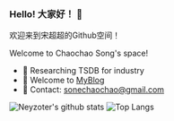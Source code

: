 ### Hello! 大家好！ 👋

欢迎来到宋超超的Github空间！

Welcome to Chaochao Song's space!

- 🔭 Researching TSDB for industry
- 🤔 Welcome to [MyBlog](https://neyzoter.cn)
- 💬 Contact: sonechaochao@gmail.com

![Neyzoter's github stats](https://github-readme-stats-git-masterrstaa-rickstaa.vercel.app/api?username=Neyzoter&show_icons=true&count_private=true&line_height=40&hide_border=true&theme=vue)
![Top Langs](https://github-readme-stats-git-masterrstaa-rickstaa.vercel.app/api/top-langs/?username=Neyzoter&hide=html&exclude_repo=python_vim&hide_border=true&theme=vue)
